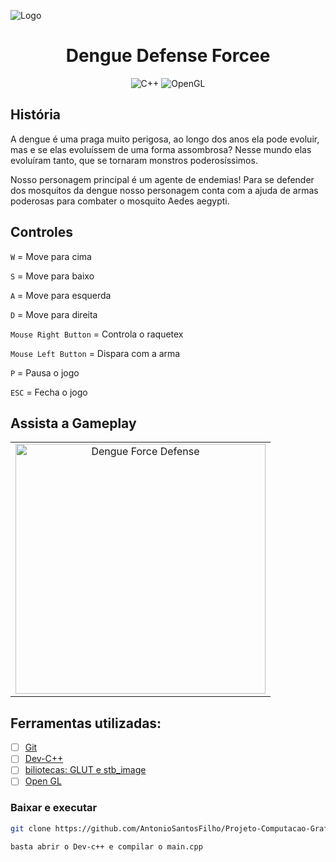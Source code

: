 ![Logo](https://raw.githubusercontent.com/AntonioSantosFilho/Projeto-Computacao-Grafica/main/capa_repo.png)

<div align="center">

#  Dengue Defense Forcee



![C++](https://img.shields.io/badge/C++-%23000?style=for-the-badge&logo=cplusplusbuilder)
![OpenGL](https://img.shields.io/badge/OpenGL-%23000?style=for-the-badge&logo=opengl)

</div>

## História
A dengue é uma praga muito perigosa, ao longo dos anos ela pode evoluir, mas e se elas evoluíssem de uma forma assombrosa? Nesse mundo elas evoluíram tanto, que se tornaram monstros poderosíssimos.

Nosso personagem principal é um agente de endemias! Para se defender dos mosquitos da dengue nosso personagem conta com a ajuda de armas poderosas para combater o mosquito Aedes aegypti. 




## Controles

 `W`  = Move para cima

 `S`  = Move para baixo

 `A`  = Move para esquerda

 `D`  = Move para direita

 `Mouse Right Button`  = Controla o raquetex

 `Mouse Left Button`  = Dispara com a arma

 `P`  = Pausa o jogo

 `ESC`  = Fecha o jogo


 ## Assista a Gameplay
 
<table>
  <tr>
    <td align="center">
      <a href="https://www.youtube.com/watch?v=4JOX6E-RLuo" target="_blank">
        <img src="https://i.ibb.co/D7qF3Ct/Tela-inicio.png" alt="Dengue Force Defense" width="400" height="auto">
      </a>
    </td>
  </tr>
</table>


##  Ferramentas utilizadas:

- [ ] [Git](https://git-scm.com/downloads)
- [ ] [Dev-C++](https://www.bloodshed.net/) 
- [ ] [biliotecas: GLUT e stb_image ](https://www.opengl.org/resources/libraries/glut/glut_downloads.php) 
- [ ] [Open GL ](https://opengl.org/) 

###  Baixar e executar

```bash
git clone https://github.com/AntonioSantosFilho/Projeto-Computacao-Grafica.git
```

```bash
basta abrir o Dev-c++ e compilar o main.cpp
```



